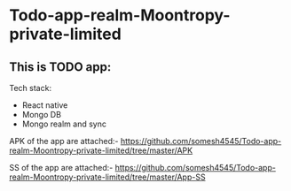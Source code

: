 # Todo-app-realm-Moontropy-private-limited
## This is TODO app:

Tech stack:
- React native
- Mongo DB
- Mongo realm and sync

APK of the app are attached:- https://github.com/somesh4545/Todo-app-realm-Moontropy-private-limited/tree/master/APK

SS of the app are attached:- https://github.com/somesh4545/Todo-app-realm-Moontropy-private-limited/tree/master/App-SS
